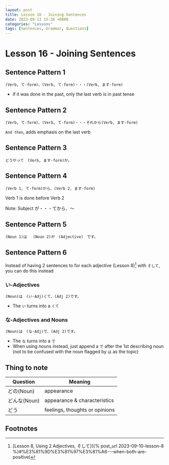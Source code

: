 ```yaml
--- 
layout: post 
title: Lesson 16 - Joining Sentences
date: 2023-09-13 15:28 +0800 
categories: "Lessons"
tags: [Sentences, Grammar, Questions]
---
```


# Lesson 16 - Joining Sentences

## Sentence Pattern 1
```
(Verb, て-form)、(Verb, て-form)・・・(Verb, ます-form)
```
* if it was done in the past, only the last verb is in past tense

## Sentence Pattern 2
```
(Verb, て-form)、(Verb, て-form)・・・それから(Verb, ます-form)
```
`And then`, adds emphasis on the last verb

## Sentence Pattern 3
```
どうやって　(Verb, ます-form)か。
```

## Sentence Pattern 4
```
(Verb 1, て-form)から、(Verb 2, ます-form)
```
Verb 1 is done before Verb 2

Note: Subject が・・・てから、～

## Sentence Pattern 5
```
(Noun 1)は　 (Noun 2)が　(Adjective)　です。
```

## Sentence Pattern 6
Instead of having 2 sentences to for each adjective (Lesson 8)[^fn1] with `そして`, you can do this instead

### い-Adjectives
```
(Noun)は　(い-Adj)くて、(Adj 2)です。
```
* The `い` turns into a `くて`

### な-Adjectives and Nouns
```
(Noun)は　(な-Adj)で、(Adj 2)です。
```
* The `な` turns into a `で`
* When using nouns instead, just append a `で` after the 1st describing noun (not to be confused with the noun flagged by `は` as the topic)

## Thing to note

| Question | Meaning |
| -- | -- |
| どの(Noun) | appearance |
| どんな(Noun) | appearance & characteristics |
| どう | feelings, thoughts or opinions |

## Footnotes
[^fn1]: [Lesson 8, Using 2 Adjectives, そして]({% post_url 2023-09-10-lesson-8 %}#%E3%81%9D%E3%81%97%E3%81%A6---when-both-are-positive)
